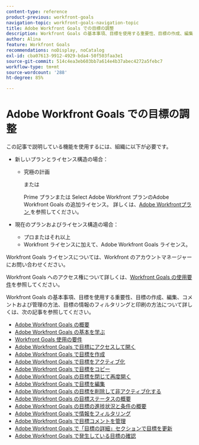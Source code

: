 ```yaml
---
content-type: reference
product-previous: workfront-goals
navigation-topic: workfront-goals-navigation-topic
title: Adobe Workfront Goals での目標の調整
description: Workfront Goals の基本事項、目標を使用する重要性、目標の作成、編集、コメントおよび管理の方法、目標の情報のフィルタリングと印刷の方法について詳しくは、次の記事を参照してください。
author: Alina
feature: Workfront Goals
recommendations: noDisplay, noCatalog
exl-id: cba07613-9912-4929-bda4-50f503faa3e1
source-git-commit: 514c4ea3eb603bb7a614e4b37abec4272a5febc7
workflow-type: tm+mt
source-wordcount: '288'
ht-degree: 85%

---
```


# Adobe Workfront Goals での目標の調整

この記事で説明している機能を使用するには、組織に以下が必要です。

* 新しいプランとライセンス構造の場合：

   * 究極の計画

     または

     Prime プランまたは Select Adobe Workfront プランのAdobe Workfront Goals の追加ライセンス。 詳しくは、[Adobe Workfrontプラン ](https://www.workfront.com/plans) を参照してください。

* 現在のプランおよびライセンス構造の場合：

   * プロまたはそれ以上
   * Workfront ライセンスに加えて、Adobe Workfront Goals ライセンス。

Workfront Goals ライセンスについては、Workfront のアカウントマネージャーにお問い合わせください。

Workfront Goals へのアクセス権について詳しくは、[Workfront Goals の使用要件](/help/quicksilver/workfront-goals/goal-management/access-needed-for-wf-goals.md)を参照してください。

Workfront Goals の基本事項、目標を使用する重要性、目標の作成、編集、コメントおよび管理の方法、目標の情報のフィルタリングと印刷の方法について詳しくは、次の記事を参照してください。

* [Adobe Workfront Goals の概要](../../workfront-goals/goal-management/wf-goals-overview.md)
* [Adobe Workfront Goals の基本を学ぶ](../../workfront-goals/goal-management/getting-started-with-wf-goals.md)
* [Workfront Goals 使用の要件](../../workfront-goals/goal-management/access-needed-for-wf-goals.md)
* [Adobe Workfront Goals で目標にアクセスして開く](../../workfront-goals/goal-management/access-goals-in-wf-goals.md)
* [Adobe Workfront Goals で目標を作成](../../workfront-goals/goal-management/create-goals.md)
* [Adobe Workfront Goals で目標をアクティブ化](../../workfront-goals/goal-management/activate-goals.md)
* [Adobe Workfront Goals で目標をコピー](../../workfront-goals/goal-management/copy-goals.md)
* [Adobe Workfront Goals の目標を閉じて再度開く](../../workfront-goals/goal-management/close-and-reopen-goals.md)
* [Adobe Workfront Goals で目標を編集](../../workfront-goals/goal-management/edit-goals.md)
* [Adobe Workfront Goals の目標を削除して非アクティブ化する](../../workfront-goals/goal-management/delete-and-deactivate-goals.md)
* [Adobe Workfront Goals の目標ステータスの概要](../../workfront-goals/goal-management/goal-status-overview.md)
* [Adobe Workfront Goals の目標の進捗状況と条件の概要](../../workfront-goals/goal-management/calculate-goal-progress.md)
* [Adobe Workfront Goals で情報をフィルタリング](../../workfront-goals/goal-management/filter-information-wf-goals.md)
* [Adobe Workfront Goals で目標コメントを管理](../../workfront-goals/goal-management/manage-goal-comments.md)
* [Adobe Workfront Goals で「目標の詳細」セクションで目標を更新](../../workfront-goals/goal-management/update-goals-in-goal-details-panel.md)
* [Adobe Workfront Goals で発生している目標の確認](../../workfront-goals/goal-management/view-in-trouble-goals.md)
